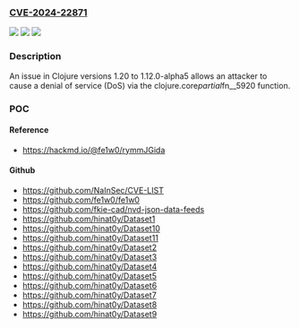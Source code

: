 ### [CVE-2024-22871](https://cve.mitre.org/cgi-bin/cvename.cgi?name=CVE-2024-22871)
![](https://img.shields.io/static/v1?label=Product&message=n%2Fa&color=blue)
![](https://img.shields.io/static/v1?label=Version&message=n%2Fa&color=blue)
![](https://img.shields.io/static/v1?label=Vulnerability&message=n%2Fa&color=brighgreen)

### Description

An issue in Clojure versions 1.20 to 1.12.0-alpha5 allows an attacker to cause a denial of service (DoS) via the clojure.core$partial$fn__5920 function.

### POC

#### Reference
- https://hackmd.io/@fe1w0/rymmJGida

#### Github
- https://github.com/NaInSec/CVE-LIST
- https://github.com/fe1w0/fe1w0
- https://github.com/fkie-cad/nvd-json-data-feeds
- https://github.com/hinat0y/Dataset1
- https://github.com/hinat0y/Dataset10
- https://github.com/hinat0y/Dataset11
- https://github.com/hinat0y/Dataset2
- https://github.com/hinat0y/Dataset3
- https://github.com/hinat0y/Dataset4
- https://github.com/hinat0y/Dataset5
- https://github.com/hinat0y/Dataset6
- https://github.com/hinat0y/Dataset7
- https://github.com/hinat0y/Dataset8
- https://github.com/hinat0y/Dataset9

